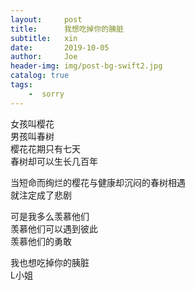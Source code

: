 ```yaml
---
layout:     post
title:      我想吃掉你的胰脏
subtitle:   xin
date:       2019-10-05
author:     Joe
header-img: img/post-bg-swift2.jpg
catalog: true
tags:
    -  sorry
---
```

女孩叫樱花  
男孩叫春树  
樱花花期只有七天  
春树却可以生长几百年  

当短命而绚烂的樱花与健康却沉闷的春树相遇  
就注定成了悲剧  

可是我多么羡慕他们  
羡慕他们可以遇到彼此  
羡慕他们的勇敢  

我也想吃掉你的胰脏  
L小姐
